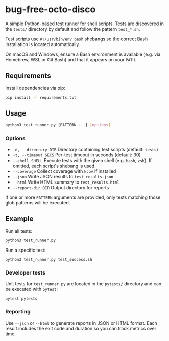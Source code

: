 # bug-free-octo-disco
A simple Python-based test runner for shell scripts. Tests are discovered in the
`tests/` directory by default and follow the pattern `test_*.sh`.

Test scripts use `#!/usr/bin/env bash` shebangs so the correct Bash
installation is located automatically.

On macOS and Windows, ensure a Bash environment is available (e.g. via
Homebrew, WSL or Git Bash) and that it appears on your `PATH`.

## Requirements

Install dependencies via pip:

```bash
pip install -r requirements.txt
```

## Usage

```bash
python3 test_runner.py [PATTERN ...] [options]
```

### Options

- `-d, --directory DIR`  Directory containing test scripts (default: `tests`)
- `-t, --timeout SECS`   Per-test timeout in seconds (default: 30)
- `--shell SHELL`       Execute tests with the given shell (e.g. `bash`, `zsh`).
  If omitted, each script's shebang is used.
- `--coverage`           Collect coverage with `kcov` if installed
- `--json`              Write JSON results to `test_results.json`
- `--html`              Write HTML summary to `test_results.html`
- `--report-dir DIR`    Output directory for reports

If one or more `PATTERN` arguments are provided, only tests matching those glob
patterns will be executed.

## Example

Run all tests:


```bash
python3 test_runner.py
```

Run a specific test:

```bash
python3 test_runner.py test_success.sh
```

### Developer tests

Unit tests for `test_runner.py` are located in the `pytests/` directory and can
be executed with `pytest`:

```bash
pytest pytests
```

### Reporting

Use `--json` or `--html` to generate reports in JSON or HTML format. Each
result includes the exit code and duration so you can track metrics over time.
